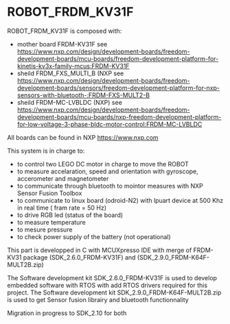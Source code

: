 # ROBOT_FRDM_KV31F
ROBOT_FRDM_KV31F is composed with:
- mother board FRDM-KV31F 
  see https://www.nxp.com/design/development-boards/freedom-development-boards/mcu-boards/freedom-development-platform-for-kinetis-kv3x-family-mcus:FRDM-KV31F
- sheild FRDM_FXS_MULTI_B (NXP
  see https://www.nxp.com/design/development-boards/freedom-development-boards/sensors/freedom-development-platform-for-nxp-sensors-with-bluetooth-:FRDM-FXS-MULT2-B
- sheild FRDM-MC-LVBLDC (NXP)
  see https://www.nxp.com/design/development-boards/freedom-development-boards/mcu-boards/nxp-freedom-development-platform-for-low-voltage-3-phase-bldc-motor-control:FRDM-MC-LVBLDC
  
All boards can be found in NXP https://www.nxp.com

This system is in charge to:
- to control two LEGO DC motor in charge to move the ROBOT
- to measure accelaration, speed and orientation with gyroscope, accerometer and magnetometer 
- to communicate through bluetooth to mointor measures with NXP Sensor Fusion Toolbox
- to communicate to linux board (odroid-N2) with lpuart device at 500 Khz in real time ( fram rate = 50 Hz)  
- to drive RGB led (status of the board)
- to measure temperature
- to mesure pressure
- to check power supply of the battery (not operational)

This part is developped in C with MCUXpresso IDE with merge of FRDM-KV31 package (SDK_2.6.0_FRDM-KV31F) and (SDK_2.9.0_FRDM-K64F-MULT2B.zip)

The Software development kit SDK_2.6.0_FRDM-KV31F is used to develop embedded software with RTOS with add RTOS drivers required for this project.
The Software development kit SDK_2.9.0_FRDM-K64F-MULT2B.zip is used to get Sensor fusion librairy and bluetooth functionnality

Migration in progress to SDK_2.10 for both

